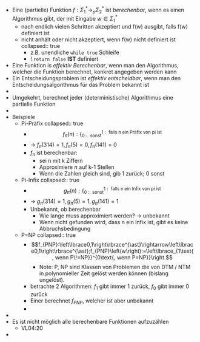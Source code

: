 - Eine (partielle) Funktion $f:\Sigma_1^{\ast}\rightarrow_{p}\Sigma_2^{\ast}$ ist *berechenbar*, wenn es einen Algorithmus gibt, der mit Eingabe $w\in\Sigma_1^{\ast}$
	- nach endlich vielen Schritten akzeptiert und f(w) ausgibt, falls f(w) definiert ist
	- nicht anhält oder nicht akzeptiert, wenn f(w) nicht definiert ist
	  collapsed:: true
		- z.B. unendliche `while true` Schleife
		- ! `return false` **IST** definiert
- Eine Funktion is *effektiv Berechenbar*, wenn man den Algorithmus, welcher die Funktion berechnet, konkret angegeben werden kann
- Ein Entscheidungsproblem ist *effektiv entscheidbar*, wenn man den Entscheidungsalgorithmus für das Problem bekannt ist
-
- Umgekehrt, berechnet jeder (deterministische) Algorithmus eine partielle Funktion
-
- Beispiele
	- Pi-Präfix
	  collapsed:: true
		- $$f_{\pi}\left(n\right):\left\lbrace_{0:\text{ sonst}}^{1:\text{ falls n ein Präfix von pi ist}}\right.$$
		- -> $f_{\pi}\left(314\right)=1,f_{\pi}\left(5\right)=0,f_{\pi}\left(141\right)=0$
		- $f_{\pi}$ ist berechenbar:
			- sei n mit k Ziffern
			- Approximiere $\pi$ auf k-1 Stellen
			- Wenn die Zahlen gleich sind, gib 1 zurück; 0 sonst
	- Pi-Infix
	  collapsed:: true
		- $$g_{\pi}\left(n\right):\left\lbrace_{0:\text{ sonst}}^{1:\text{ falls n ein Infix von pi ist}}\right.$$
		- -> $g_{\pi}\left(314\right)=1,g_{\pi}\left(5\right)=1,g_{\pi}\left(141\right)=1$
		- Unbekannt, ob berechenbar
			- Wie lange muss approximiert werden? -> unbekannt
			- Wenn nicht gefunden wird, dass n ein Infix ist, gibt es keine Abbruchsbedingung
	- P=NP
	  collapsed:: true
		- $$f_{PNP}:\left\lbrace0,1\right\rbrace^{\ast}\rightarrow\left\lbrace0,1\right\rbrace^{\ast};f_{PNP}\left(w\right):=\left\lbrace_{1\text{, wenn P\!=NP}}^{0\text{, wenn P=NP}}\right.$$
			- Note: P, NP sind Klassen von Problemen die von DTM / NTM in polynomieller Zeit gelöst werden können (bislang ungelöst).
		- betrachte 2 Algorithmen: $f_1$ gibt immer 1 zurück, $f_0$ gibt immer 0 zurück
		- Einer berechnet $f_{PNP}$, welcher ist aber unbekannt
		-
-
- Es ist nicht möglich alle berechenbare Funktionen aufzuzählen
	- VL04:20
-